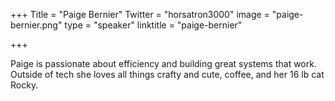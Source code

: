 +++
Title = "Paige Bernier"
Twitter = "horsatron3000"
image = "paige-bernier.png"
type = "speaker"
linktitle = "paige-bernier"

+++

Paige is passionate about efficiency and building great systems that work. Outside of tech she loves all things crafty and cute, coffee, and her 16 lb cat Rocky.
